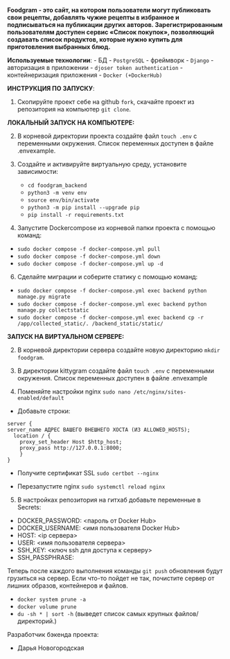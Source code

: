 __Foodgram - это  сайт, на котором пользователи могут публиковать свои рецепты, 
добавлять чужие рецепты в избранное и подписываться на публикации других авторов. 
Зарегистрированным пользователям доступен сервис «Список покупок», позволяющий 
создавать список продуктов, которые нужно купить для приготовления выбранных блюд.__

__Используемые технологии__:
    - БД - `PostgreSQL`
    - фреймворк - `Django`
    - авторизация в приложении - `djoser token authentication`
    - контейнеризация приложения - `Docker (+DockerHub)`


__ИНСТРУКЦИЯ ПО ЗАПУСКУ__:

1. Скопируйте проект себе на github `fork`, скачайте проект из репозитория на компьютер `git clone`.

__ЛОКАЛЬНЫЙ ЗАПУСК НА КОМПЬЮТЕРЕ:__

2. В корневой директории проекта создайте файл `touch .env` с переменными окружения.
Список переменных доступен в файле .envexample.

4. Создайте и активируйте виртуальную среду, установите зависимости:
   - `cd foodgram_backend`
   - `python3 -m venv env`
   - `source env/bin/activate`
   - `python3 -m pip install --upgrade pip`
   - `pip install -r requirements.txt`

5. Запустите Dockercompose из корневой папки проекта с помощью команд:
- `sudo docker compose -f docker-compose.yml pull`
- `sudo docker compose -f docker-compose.yml down`
- `sudo docker compose -f docker-compose.yml up -d`

6. Сделайте миграции и соберите статику с помощью команд:
- `sudo docker compose -f docker-compose.yml exec backend python manage.py migrate`
- `sudo docker compose -f docker-compose.yml exec backend python manage.py collectstatic`
- `sudo docker compose -f docker-compose.yml exec backend cp -r /app/collected_static/. /backend_static/static/ `


__ЗАПУСК НА ВИРТУАЛЬНОМ СЕРВЕРЕ:__

2. В корневой директории сервера создайте новую директорию `mkdir foodgram`.
   
3. В директории kittygram создайте файл `touch .env` с переменными окружения.
Список переменных доступен в файле .envexample

4. Поменяйте настройки nginx
`sudo nano /etc/nginx/sites-enabled/default`

- Добавьте строки:

`server {`  
`server_name АДРЕС ВАШЕГО ВНЕШНЕГО ХОСТА (ИЗ ALLOWED_HOSTS);`  
`   location / {  `  
`	 proxy_set_header Host $http_host;`  
`	 proxy_pass http://127.0.0.1:8000;`  
`    }`  
`}`

- Получите сертификат SSL
  `sudo certbot --nginx`

- Перезапустите nginx
  `sudo systemctl reload nginx`

5. В настройках репозитория на гитхаб добавьте переменные в Secrets:

- DOCKER_PASSWORD: <пароль от Docker Hub>
- DOCKER_USERNAME: <имя пользователя Docker Hub>
- HOST: <ip сервера>
- USER: <имя пользователя сервера>
- SSH_KEY: <ключ ssh для доступа к серверу>
- SSH_PASSPHRASE: <passphrase ssh>


Теперь после каждого выполнения команды `git push` обновления будут грузиться на сервер.
Если что-то пойдет не так, почистите сервер от лишних образов, контейнеров и файлов.
- `docker system prune -a`
- `docker volume prune`
- `du -sh * | sort -h` (выведет список самых крупных файлов/директорий.)


Разработчик бэкенда проекта:
- Дарья Новогородская
